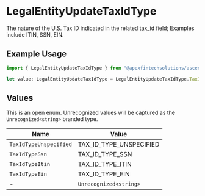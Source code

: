 # LegalEntityUpdateTaxIdType

The nature of the U.S. Tax ID indicated in the related tax_id field; Examples include ITIN, SSN, EIN.

## Example Usage

```typescript
import { LegalEntityUpdateTaxIdType } from "@apexfintechsolutions/ascend-sdk/models/components";

let value: LegalEntityUpdateTaxIdType = LegalEntityUpdateTaxIdType.TaxIdTypeSsn;
```

## Values

This is an open enum. Unrecognized values will be captured as the `Unrecognized<string>` branded type.

| Name                    | Value                   |
| ----------------------- | ----------------------- |
| `TaxIdTypeUnspecified`  | TAX_ID_TYPE_UNSPECIFIED |
| `TaxIdTypeSsn`          | TAX_ID_TYPE_SSN         |
| `TaxIdTypeItin`         | TAX_ID_TYPE_ITIN        |
| `TaxIdTypeEin`          | TAX_ID_TYPE_EIN         |
| -                       | `Unrecognized<string>`  |